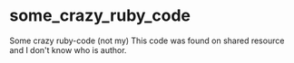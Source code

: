 # some_crazy_ruby_code
Some crazy ruby-code (not my)
This code was found on shared resource and I don't know who is author.
